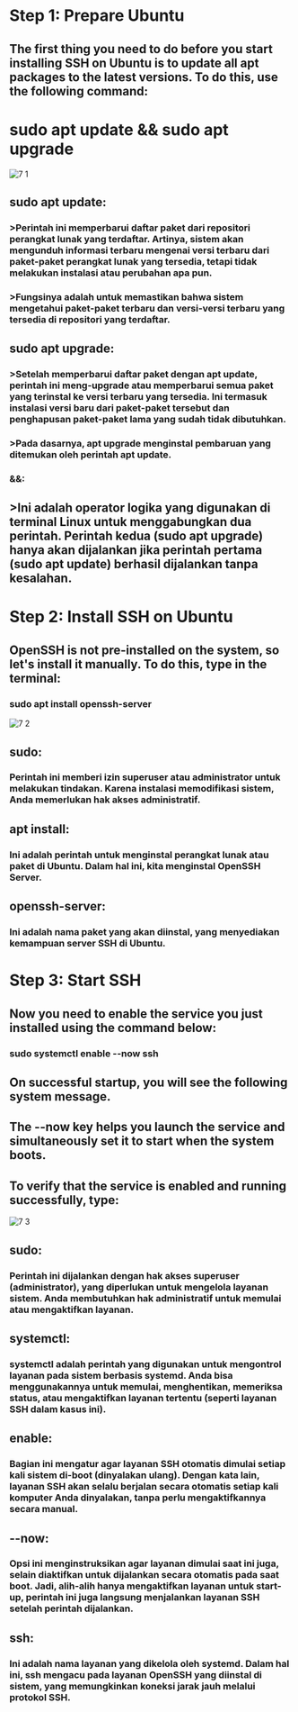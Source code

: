 # Step 1: Prepare Ubuntu
## The first thing you need to do before you start installing SSH on Ubuntu is to update all apt packages to the latest versions. To do this, use the following command: 
# sudo apt update && sudo apt upgrade

![7 1](https://github.com/user-attachments/assets/0db69688-7b57-4fa4-8a1e-08fe00abffe0)

## sudo apt update:
### >Perintah ini memperbarui daftar paket dari repositori perangkat lunak yang terdaftar. Artinya, sistem akan mengunduh informasi terbaru mengenai versi terbaru dari paket-paket perangkat lunak yang tersedia, tetapi tidak melakukan instalasi atau perubahan apa pun.
### >Fungsinya adalah untuk memastikan bahwa sistem mengetahui paket-paket terbaru dan versi-versi terbaru yang tersedia di repositori yang terdaftar.

## sudo apt upgrade:
### >Setelah memperbarui daftar paket dengan apt update, perintah ini meng-upgrade atau memperbarui semua paket yang terinstal ke versi terbaru yang tersedia. Ini termasuk instalasi versi baru dari paket-paket tersebut dan penghapusan paket-paket lama yang sudah tidak dibutuhkan.
### >Pada dasarnya, apt upgrade menginstal pembaruan yang ditemukan oleh perintah apt update.

### &&:
## >Ini adalah operator logika yang digunakan di terminal Linux untuk menggabungkan dua perintah. Perintah kedua (sudo apt upgrade) hanya akan dijalankan jika perintah pertama (sudo apt update) berhasil dijalankan tanpa kesalahan.

# Step 2: Install SSH on Ubuntu
## OpenSSH is not pre-installed on the system, so let's install it manually. To do this, type in the terminal:
### sudo apt install openssh-server

![7 2](https://github.com/user-attachments/assets/811d7ec0-c8d5-4992-a59e-cda227e2f589)

## sudo:
### Perintah ini memberi izin superuser atau administrator untuk melakukan tindakan. Karena instalasi memodifikasi sistem, Anda memerlukan hak akses administratif.
## apt install: 
### Ini adalah perintah untuk menginstal perangkat lunak atau paket di Ubuntu. Dalam hal ini, kita menginstal OpenSSH Server.
## openssh-server: 
### Ini adalah nama paket yang akan diinstal, yang menyediakan kemampuan server SSH di Ubuntu.

# Step 3: Start SSH
## Now you need to enable the service you just installed using the command below:
### sudo systemctl enable --now ssh
## On successful startup, you will see the following system message.
## The --now key helps you launch the service and simultaneously set it to start when the system boots.
## To verify that the service is enabled and running successfully, type:

![7 3](https://github.com/user-attachments/assets/9bb2366a-470f-423a-aca9-375506103d11)

## sudo:
### Perintah ini dijalankan dengan hak akses superuser (administrator), yang diperlukan untuk mengelola layanan sistem. Anda membutuhkan hak administratif untuk memulai atau mengaktifkan layanan.
## systemctl:
### systemctl adalah perintah yang digunakan untuk mengontrol layanan pada sistem berbasis systemd. Anda bisa menggunakannya untuk memulai, menghentikan, memeriksa status, atau mengaktifkan layanan tertentu (seperti layanan SSH dalam kasus ini).
## enable:
### Bagian ini mengatur agar layanan SSH otomatis dimulai setiap kali sistem di-boot (dinyalakan ulang). Dengan kata lain, layanan SSH akan selalu berjalan secara otomatis setiap kali komputer Anda dinyalakan, tanpa perlu mengaktifkannya secara manual.
## --now:
### Opsi ini menginstruksikan agar layanan dimulai saat ini juga, selain diaktifkan untuk dijalankan secara otomatis pada saat boot. Jadi, alih-alih hanya mengaktifkan layanan untuk start-up, perintah ini juga langsung menjalankan layanan SSH setelah perintah dijalankan.
## ssh:
### Ini adalah nama layanan yang dikelola oleh systemd. Dalam hal ini, ssh mengacu pada layanan OpenSSH yang diinstal di sistem, yang memungkinkan koneksi jarak jauh melalui protokol SSH.
